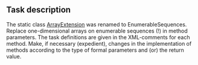 ## Task description ##

The static class [ArrayExtension](https://gitlab.com/epam-autocode-tasks/generic-methods/-/blob/master/GenericMethodsTask/ArrayExtension.cs) was renamed to EnumerableSequences.   
Replace one-dimensional arrays on enumerable sequences (!) in method parameters. The task definitions are given in the XML-comments for each method.
Make, if necessary (expedient), changes in the implementation of methods according to the type of formal parameters and (or) the return value.